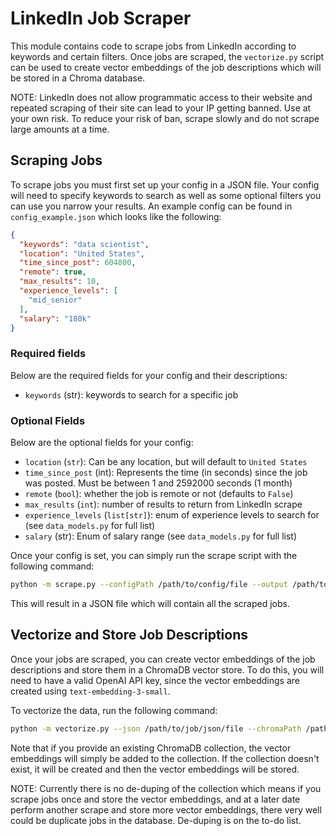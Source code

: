 # LinkedIn Job Scraper

This module contains code to scrape jobs from LinkedIn according to keywords and certain filters. Once jobs are scraped, the `vectorize.py` script can be used to create vector embeddings of the job descriptions which will be stored in a Chroma database.

NOTE: LinkedIn does not allow programmatic access to their website and repeated scraping of their site can lead
to your IP getting banned. Use at your own risk. To reduce your risk of ban, scrape slowly and do not scrape large amounts at a time.

## Scraping Jobs

To scrape jobs you must first set up your config in a JSON file. Your config will need to specify keywords to search
as well as some optional filters you can use you narrow your results. An example config can be found in `config_example.json` which looks like the following:

```json
{
  "keywords": "data scientist",
  "location": "United States",
  "time_since_post": 604800,
  "remote": true,
  "max_results": 10,
  "experience_levels": [
    "mid_senior"
  ],
  "salary": "180k"
}
```

### Required fields

Below are the required fields for your config and their descriptions:

* `keywords` (str): keywords to search for a specific job

### Optional Fields

Below are the optional fields for your config:

* `location` (`str`): Can be any location, but will default to `United States`
* `time_since_post` (int): Represents the time (in seconds) since the job was posted. Must be between 1 and 2592000 seconds (1 month)
* `remote` (`bool`): whether the job is remote or not (defaults to `False`)
* `max_results` (`int`): number of results to return from LinkedIn scrape
* `experience_levels` (`list[str]`): enum of experience levels to search for (see `data_models.py` for full list)
* `salary` (str): Enum of salary range (see `data_models.py` for full list)

Once your config is set, you can simply run the scrape script with the following command:

```bash
python -m scrape.py --configPath /path/to/config/file --output /path/to/output/json/file
```

This will result in a JSON file which will contain all the scraped jobs.

## Vectorize and Store Job Descriptions

Once your jobs are scraped, you can create vector embeddings of the job descriptions and store them in a ChromaDB vector store. To do this, you will need to have a valid OpenAI API key, since the vector embeddings are created using `text-embedding-3-small`.

To vectorize the data, run the following command:

```bash
python -m vectorize.py --json /path/to/job/json/file --chromaPath /path/to/store/chromadb --collection /path/to/chroma/collection
```

Note that if you provide an existing ChromaDB collection, the vector embeddings will simply be added to the collection. If the collection doesn't exist, it will be created and then the vector embeddings will be stored. 

NOTE: Currently there is no de-duping of the collection which means if you scrape jobs once and store the vector embeddings, and at a later date perform another scrape and store more vector embeddings, there very well could be duplicate jobs in the database. De-duping is on the to-do list.